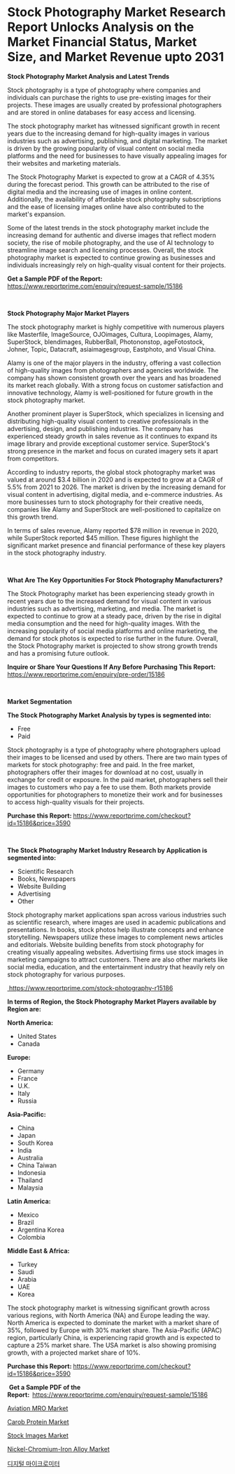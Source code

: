 <p><h1>Stock Photography Market Research Report Unlocks Analysis on the Market Financial Status, Market Size, and Market Revenue upto 2031</h1></p><p><strong>Stock Photography Market Analysis and Latest Trends</strong></p>
<p><p>Stock photography is a type of photography where companies and individuals can purchase the rights to use pre-existing images for their projects. These images are usually created by professional photographers and are stored in online databases for easy access and licensing.</p><p>The stock photography market has witnessed significant growth in recent years due to the increasing demand for high-quality images in various industries such as advertising, publishing, and digital marketing. The market is driven by the growing popularity of visual content on social media platforms and the need for businesses to have visually appealing images for their websites and marketing materials.</p><p>The Stock Photography Market is expected to grow at a CAGR of 4.35% during the forecast period. This growth can be attributed to the rise of digital media and the increasing use of images in online content. Additionally, the availability of affordable stock photography subscriptions and the ease of licensing images online have also contributed to the market's expansion.</p><p>Some of the latest trends in the stock photography market include the increasing demand for authentic and diverse images that reflect modern society, the rise of mobile photography, and the use of AI technology to streamline image search and licensing processes. Overall, the stock photography market is expected to continue growing as businesses and individuals increasingly rely on high-quality visual content for their projects.</p></p>
<p><strong>Get a Sample PDF of the Report:&nbsp;</strong> <a href="https://www.reportprime.com/enquiry/request-sample/15186">https://www.reportprime.com/enquiry/request-sample/15186</a></p>
<p>&nbsp;</p>
<p><strong>Stock Photography Major Market Players</strong></p>
<p><p>The stock photography market is highly competitive with numerous players like Masterfile, ImageSource, OJOimages, Cultura, Loopimages, Alamy, SuperStock, blendimages, RubberBall, Photononstop, ageFotostock, Johner, Topic, Datacraft, asiaimagesgroup, Eastphoto, and Visual China. </p><p>Alamy is one of the major players in the industry, offering a vast collection of high-quality images from photographers and agencies worldwide. The company has shown consistent growth over the years and has broadened its market reach globally. With a strong focus on customer satisfaction and innovative technology, Alamy is well-positioned for future growth in the stock photography market.</p><p>Another prominent player is SuperStock, which specializes in licensing and distributing high-quality visual content to creative professionals in the advertising, design, and publishing industries. The company has experienced steady growth in sales revenue as it continues to expand its image library and provide exceptional customer service. SuperStock's strong presence in the market and focus on curated imagery sets it apart from competitors.</p><p>According to industry reports, the global stock photography market was valued at around $3.4 billion in 2020 and is expected to grow at a CAGR of 5.5% from 2021 to 2026. The market is driven by the increasing demand for visual content in advertising, digital media, and e-commerce industries. As more businesses turn to stock photography for their creative needs, companies like Alamy and SuperStock are well-positioned to capitalize on this growth trend.</p><p>In terms of sales revenue, Alamy reported $78 million in revenue in 2020, while SuperStock reported $45 million. These figures highlight the significant market presence and financial performance of these key players in the stock photography industry.</p></p>
<p>&nbsp;</p>
<p><strong>What Are The Key Opportunities For Stock Photography Manufacturers?</strong></p>
<p><p>The Stock Photography market has been experiencing steady growth in recent years due to the increased demand for visual content in various industries such as advertising, marketing, and media. The market is expected to continue to grow at a steady pace, driven by the rise in digital media consumption and the need for high-quality images. With the increasing popularity of social media platforms and online marketing, the demand for stock photos is expected to rise further in the future. Overall, the Stock Photography market is projected to show strong growth trends and has a promising future outlook.</p></p>
<p><strong>Inquire or Share Your Questions If Any Before Purchasing This Report:</strong> <a href="https://www.reportprime.com/enquiry/pre-order/15186">https://www.reportprime.com/enquiry/pre-order/15186</a></p>
<p>&nbsp;</p>
<p><strong>Market Segmentation</strong></p>
<p><strong>The Stock Photography Market Analysis by types is segmented into:</strong></p>
<p><ul><li>Free</li><li>Paid</li></ul></p>
<p><p>Stock photography is a type of photography where photographers upload their images to be licensed and used by others. There are two main types of markets for stock photography: free and paid. In the free market, photographers offer their images for download at no cost, usually in exchange for credit or exposure. In the paid market, photographers sell their images to customers who pay a fee to use them. Both markets provide opportunities for photographers to monetize their work and for businesses to access high-quality visuals for their projects.</p></p>
<p><strong>Purchase this Report:&nbsp;</strong><a href="https://www.reportprime.com/checkout?id=15186&price=3590">https://www.reportprime.com/checkout?id=15186&price=3590</a></p>
<p>&nbsp;</p>
<p><strong>The Stock Photography Market Industry Research by Application is segmented into:</strong></p>
<p><ul><li>Scientific Research</li><li>Books, Newspapers</li><li>Website Building</li><li>Advertising</li><li>Other</li></ul></p>
<p><p>Stock photography market applications span across various industries such as scientific research, where images are used in academic publications and presentations. In books, stock photos help illustrate concepts and enhance storytelling. Newspapers utilize these images to complement news articles and editorials. Website building benefits from stock photography for creating visually appealing websites. Advertising firms use stock images in marketing campaigns to attract customers. There are also other markets like social media, education, and the entertainment industry that heavily rely on stock photography for various purposes.</p></p>
<p><a href="https://www.reportprime.com/stock-photography-r15186">&nbsp;https://www.reportprime.com/stock-photography-r15186</a></p>
<p><strong>In terms of Region, the Stock Photography Market Players available by Region are:</strong></p>
<p>
    <p> <strong> North America: </strong>
        <ul>
            <li>United States</li>
            <li>Canada</li>
        </ul>
        </p> 
    <p> <strong> Europe: </strong>
        <ul>
            <li>Germany</li>
            <li>France</li>
            <li>U.K.</li>
            <li>Italy</li>
            <li>Russia</li>
        </ul>
        </p> 
    <p> <strong> Asia-Pacific: </strong>
        <ul>
            <li>China</li>
            <li>Japan</li>
            <li>South Korea</li>
            <li>India</li>
            <li>Australia</li>
            <li>China Taiwan</li>
            <li>Indonesia</li>
            <li>Thailand</li>
            <li>Malaysia</li>
        </ul>
        </p> 
    <p> <strong> Latin America: </strong>
        <ul>
            <li>Mexico</li>
            <li>Brazil</li>
            <li>Argentina Korea</li>
            <li>Colombia</li>
        </ul>
        </p> 
    <p> <strong> Middle East & Africa: </strong>
        <ul>
            <li>Turkey</li>
            <li>Saudi</li>
            <li>Arabia</li>
            <li>UAE</li>
            <li>Korea</li>
        </ul>
    </p>
    </p>
<p><p>The stock photography market is witnessing significant growth across various regions, with North America (NA) and Europe leading the way. North America is expected to dominate the market with a market share of 35%, followed by Europe with 30% market share. The Asia-Pacific (APAC) region, particularly China, is experiencing rapid growth and is expected to capture a 25% market share. The USA market is also showing promising growth, with a projected market share of 10%.</p></p>
<p><strong>Purchase this Report: </strong><a href="https://www.reportprime.com/checkout?id=15186&price=3590">https://www.reportprime.com/checkout?id=15186&price=3590</a></p>
<p>&nbsp;<strong>Get a Sample PDF of the Report:&nbsp;&nbsp;</strong><a href="https://www.reportprime.com/enquiry/request-sample/15186">https://www.reportprime.com/enquiry/request-sample/15186</a></p>
<p><strong></strong></p>
<p><p><a href="https://github.com/gamblestampleyjenny50m5sl6/Market-Research-Report-List-2/blob/main/aviation-mro-market.md">Aviation MRO Market</a></p><p><a href="https://issuu.com/reportprime-2/docs/carob-protein-market-size-2030.pptx">Carob Protein Market</a></p><p><a href="https://github.com/nicholepatriciadoylenwnrjr0/Market-Research-Report-List-2/blob/main/stock-images-market.md">Stock Images Market</a></p><p><a href="https://www.linkedin.com/pulse/nickel-chromium-iron-alloy-market-size-evaluating-its-trends-2wywe?trackingId=aBkIAT77lXBMq6ucYyfLQg%3D%3D">Nickel-Chromium-Iron Alloy Market</a></p><p><a href="https://github.com/vss5505pa7z1p/Market-Research-Report-List-1/blob/main/363319523456.md">디지털 마이크로미터</a></p></p>
